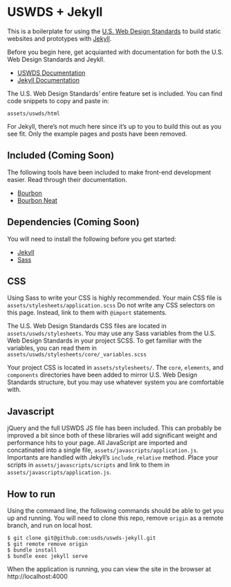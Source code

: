 # USWDS + Jekyll

This is a boilerplate for using the [U.S. Web Design Standards](https://standards.usa.gov/) to build static websites and prototypes with [Jekyll](https://jekyllrb.com/). 

Before you begin here, get acquianted with documentation for both the U.S. Web Design Standards and Jeykll. 
- [USWDS Documentation](https://standards.usa.gov/getting-started/)
- [Jekyll Documentation](https://jekyllrb.com/docs/home/)

The U.S. Web Design Standards’ entire feature set is included. You can find code snippets to copy and paste in:

```
assets/uswds/html
```

For Jekyll, there’s not much here since it’s up to you to build this out as you see fit. Only the example pages and posts have been removed. 

## Included (Coming Soon)
The following tools have been included to make front-end development easier. Read through their documentation. 
- [Bourbon](http://bourbon.io) 
- [Bourbon Neat](http://neat.bourbon.io/)

## Dependencies (Coming Soon)
You will need to install the following before you get started:
- [Jekyll](https://jekyllrb.com/docs/installation/) 
- [Sass](http://sass-lang.com/install)

## CSS
Using Sass to write your CSS is highly recommended. Your main CSS file is `assets/stylesheets/application.scss` Do not write any CSS selectors on this page. Instead, link to them with `@import` statements. 

The U.S. Web Design Standards CSS files are located in `assets/uswds/stylesheets`. You may use any Sass variables from the U.S. Web Design Standards in your project SCSS. To get familiar with the variables, you can read them in `assets/uswds/stylesheets/core/_variables.scss`

Your project CSS is located in  `assets/stylesheets/`. The `core`, `elements`, and `components` directories have been added to mirror U.S. Web Design Standards structure, but you may use whatever system you are comfortable with. 

## Javascript
jQuery and the full USWDS JS file has been included. This can probably be improved a bit since both of these libraries will add significant weight and performance hits to your page. All JavaScript are imported and concatinated into a single file, `assets/javascripts/application.js`. Importants are handled with Jekyll’s `include_relative` method. Place your scripts in `assets/javascripts/scripts` and link to them in `assets/javascripts/application.js`. 

## How to run
Using the command line, the following commands should be able to get you up and running. You will need to clone this repo, remove `origin` as a remote branch, and run on local host. 

```
$ git clone git@github.com:usds/uswds-jekyll.git
$ git remote remove origin
$ bundle install
$ bundle exec jekyll serve
```

When the application is running, you can view the site in the browser at http://localhost:4000

